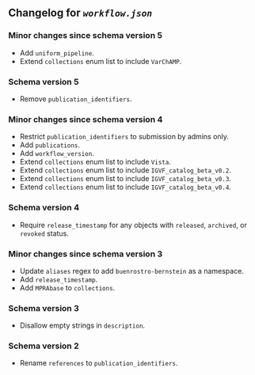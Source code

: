 ## Changelog for *`workflow.json`*

### Minor changes since schema version 5

* Add `uniform_pipeline`.
* Extend `collections` enum list to include `VarChAMP`.

### Schema version 5

* Remove `publication_identifiers`.

### Minor changes since schema version 4

* Restrict `publication_identifiers` to submission by admins only.
* Add `publications`.
* Add `workflow_version`.
* Extend `collections` enum list to include `Vista`.
* Extend `collections` enum list to include `IGVF_catalog_beta_v0.2`.
* Extend `collections` enum list to include `IGVF_catalog_beta_v0.3`.
* Extend `collections` enum list to include `IGVF_catalog_beta_v0.4`.

### Schema version 4

* Require `release_timestamp` for any objects with `released`, `archived`, or `revoked` status.

### Minor changes since schema version 3

* Update `aliases` regex to add `buenrostro-bernstein` as a namespace.
* Add `release_timestamp`.
* Add `MPRAbase` to `collections`.

### Schema version 3

* Disallow empty strings in `description`.

### Schema version 2

* Rename `references` to `publication_identifiers`.
